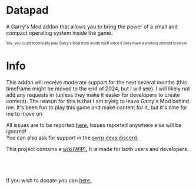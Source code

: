 # Datapad
A Garry's Mod addon that allows you to bring the power of a small and compact operating system inside the game.

<sup><sub>Yes, you could technically play Garry's Mod from inside itself since it does have a working internet browser.</sub></sup>

# Info
This addon will receive moderate support for the next several months (this timeframe might be moved to the end of 2024, but I will see). I will likely not add any requests in (unless they make it easier for developers to create content). The reason for this is that I am trying to leave Garry's Mod behind me. It's been fun to play this game and make content for it, but it's time for me to move on.

All issues are to be reported [here.](https://github.com/niksacokica/datapad/issues) Issues reported anywhere else will be ignored!<br>
You can also ask for support in the [swrp devs discord.](https://swrp.dev/)

This project contains a [wiki(WIP).]() It is made for both users and developers.
<br><br><br><br><br>
If you wish to donate you can [here.](https://paypal.me/niksacokica)
